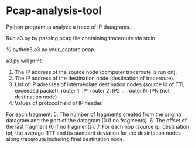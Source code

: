 # Pcap-analysis-tool
Python program to analyze a trace of IP datagrams.

Run a3.py by passing pcap file containing traceroute via stdin

 % python3 a3.py your_capture.pcap

a3.py will print:

1. The IP address of the source node (computer traceroute is run on).
2. The IP address of the destination node (destination of traceroute).
3. List of IP adresses of intermediate destination nodes (source ip of TTL exceeded packet).
    router 1: IP1
    router 2: IP2
    ...
    router N: IPN (not destination node)
4. Values of protocol field of IP header.

For each fragment:
5. The number of fragments created from the original datagram and the port of the datagram (0 if no fragments).
6. The offset of the last fragment (0 if no fragments).
7. For each hop (source ip, destination ip), the average RTT and its standard deviation for the desintation nodes along traceroute including final destination node.

